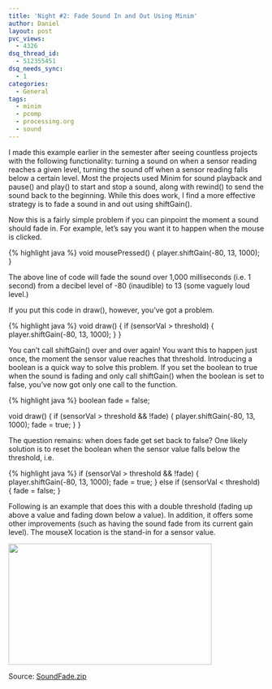 ```yaml
---
title: 'Night #2: Fade Sound In and Out Using Minim'
author: Daniel
layout: post
pvc_views:
  - 4326
dsq_thread_id:
  - 512355451
dsq_needs_sync:
  - 1
categories:
  - General
tags:
  - minim
  - pcomp
  - processing.org
  - sound
---
```

<p>I made this example earlier in the semester after seeing countless projects with the following functionality: turning a sound on when a sensor reading reaches a given level, turning the sound off when a sensor reading falls below a certain level.  Most the projects used Minim for sound playback and pause() and play() to start and stop a sound, along with rewind() to send the sound back to the beginning.  While this does work, I find a more effective strategy is to fade a sound in and out using shiftGain().</p>
<p>Now this is a fairly simple problem if you can pinpoint the moment a sound should fade in.  For example, let&#8217;s say you want it to happen when the mouse is clicked.</p>
{% highlight java %}
void mousePressed() {
  player.shiftGain(-80, 13, 1000); 
}
</pre>
<p>The above line of code will fade the sound over 1,000 milliseconds (i.e. 1 second) from a decibel level of -80 (inaudible) to 13 (some vaguely loud level.)</p>
<p>If you put this code in draw(), however, you&#8217;ve got a problem.</p>
{% highlight java %}
void draw() {
  if (sensorVal > threshold) {
    player.shiftGain(-80, 13, 1000); 
  }
}
</pre>
<p>You can&#8217;t call shiftGain() over and over again!  You want this to happen just once, the moment the sensor value reaches that threshold.  Introducing a boolean is a quick way to solve this problem.  If you set the boolean to true when the sound is fading and only call shiftGain() when the boolean is set to false, you&#8217;ve now got only one call to the function.</p>
{% highlight java %}
boolean fade = false;

void draw() {
  if (sensorVal > threshold &#038;&#038; !fade) {
    player.shiftGain(-80, 13, 1000); 
    fade = true;
  }
}
</pre>
<p>The question remains: when does fade get set back to false?  One likely solution is to reset the boolean when the sensor value falls below the threshold, i.e.</p>
{% highlight java %}
  if (sensorVal > threshold &#038;&#038; !fade) {
    player.shiftGain(-80, 13, 1000); 
    fade = true;
  } else if (sensorVal < threshold) {
    fade = false;
  }
</pre>
<p>Following is an example that does this with a double threshold (fading up above a value and fading down below a value).  In addition, it offers some other improvements (such as having the sound fade from its current gain level). The mouseX location is the stand-in for a sensor value.</p>
<p><a href="http://www.shiffman.net/wp/wp-content/uploads/2011/12/SoundFade.zip"><img src="http://www.shiffman.net/wp/wp-content/uploads/2011/12/soundfade.png" alt="" title="soundfade" width="400" height="239" class="alignnone size-full wp-image-979" /></a></p>
<p>Source: <a href="http://www.shiffman.net/wp/wp-content/uploads/2011/12/SoundFade.zip">SoundFade.zip</a></p>
